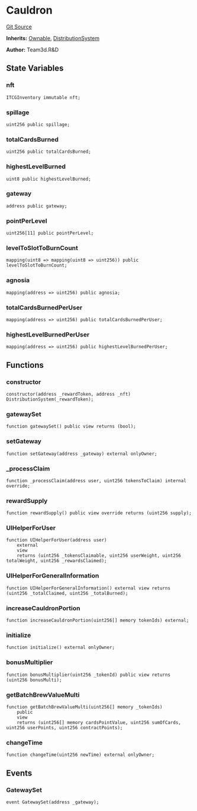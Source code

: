 # Cauldron
[Git Source](https://github.com//Team3dVidyaGames/Contracts/blob/e7abd099c8ff67c53a32c1d0c029bd31930c8a9c/src/contracts/flattened/flattened_Cauldron.sol)

**Inherits:**
[Ownable](/src/contracts/flattened/flattened_Cauldron.sol/abstract.Ownable.md), [DistributionSystem](/src/contracts/agnosia/DistributionSystem.sol/contract.DistributionSystem.md)

**Author:**
Team3d.R&D


## State Variables
### nft

```solidity
ITCGInventory immutable nft;
```


### spillage

```solidity
uint256 public spillage;
```


### totalCardsBurned

```solidity
uint256 public totalCardsBurned;
```


### highestLevelBurned

```solidity
uint8 public highestLevelBurned;
```


### gateway

```solidity
address public gateway;
```


### pointPerLevel

```solidity
uint256[11] public pointPerLevel;
```


### levelToSlotToBurnCount

```solidity
mapping(uint8 => mapping(uint8 => uint256)) public levelToSlotToBurnCount;
```


### agnosia

```solidity
mapping(address => uint256) public agnosia;
```


### totalCardsBurnedPerUser

```solidity
mapping(address => uint256) public totalCardsBurnedPerUser;
```


### highestLevelBurnedPerUser

```solidity
mapping(address => uint256) public highestLevelBurnedPerUser;
```


## Functions
### constructor


```solidity
constructor(address _rewardToken, address _nft) DistributionSystem(_rewardToken);
```

### gatewaySet


```solidity
function gatewaySet() public view returns (bool);
```

### setGateway


```solidity
function setGateway(address _gateway) external onlyOwner;
```

### _processClaim


```solidity
function _processClaim(address user, uint256 tokensToClaim) internal override;
```

### rewardSupply


```solidity
function rewardSupply() public view override returns (uint256 supply);
```

### UIHelperForUser


```solidity
function UIHelperForUser(address user)
    external
    view
    returns (uint256 _tokensClaimable, uint256 userWeight, uint256 totalWeight, uint256 _rewardsClaimed);
```

### UIHelperForGeneralInformation


```solidity
function UIHelperForGeneralInformation() external view returns (uint256 _totalClaimed, uint256 _totalBurned);
```

### increaseCauldronPortion


```solidity
function increaseCauldronPortion(uint256[] memory tokenIds) external;
```

### initialize


```solidity
function initialize() external onlyOwner;
```

### bonusMultiplier


```solidity
function bonusMultiplier(uint256 _tokenId) public view returns (uint256 bonusMulti);
```

### getBatchBrewValueMulti


```solidity
function getBatchBrewValueMulti(uint256[] memory _tokenIds)
    public
    view
    returns (uint256[] memory cardsPointValue, uint256 sumOfCards, uint256 userPoints, uint256 contractPoints);
```

### changeTime


```solidity
function changeTime(uint256 newTime) external onlyOwner;
```

## Events
### GatewaySet

```solidity
event GatewaySet(address _gateway);
```

